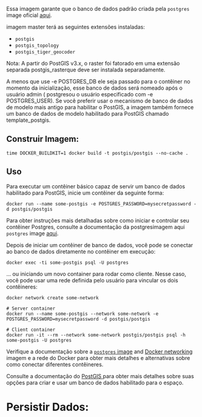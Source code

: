 Essa imagem garante que o banco de dados padrão criada pela `postgres` image oficial [aqui](https://registry.hub.docker.com/_/postgres/).

 imagem master terá as seguintes extensões instaladas:

* `postgis`
* `postgis_topology`
* `postgis_tiger_geocoder`

Nota: A partir do PostGIS v3.x, o raster foi fatorado em uma extensão separada postgis_rasterque deve ser instalada separadamente.

A menos que use -e POSTGRES_DB ele seja passado para o contêiner no momento da inicialização, esse banco de dados será nomeado após o usuário admin ( postgresou o usuário especificado com -e POSTGRES_USER). Se você preferir usar o mecanismo de banco de dados de modelo mais antigo para habilitar o PostGIS, a imagem também fornece um banco de dados de modelo habilitado para PostGIS chamado template_postgis.

## Construir Imagem:

    time DOCKER_BUILDKIT=1 docker build -t postgis/postgis --no-cache . 

## Uso

Para executar um contêiner básico capaz de servir um banco de dados habilitado para PostGIS, inicie um contêiner da seguinte forma:

    docker run --name some-postgis -e POSTGRES_PASSWORD=mysecretpassword -d postgis/postgis

Para obter instruções mais detalhadas sobre como iniciar e controlar seu contêiner Postgres, consulte a documentação da postgresimagem aqui `postgres` image [aqui](https://registry.hub.docker.com/_/postgres/).

Depois de iniciar um contêiner de banco de dados, você pode se conectar ao banco de dados diretamente no contêiner em execução:

    docker exec -ti some-postgis psql -U postgres
    
... ou iniciando um novo container para rodar como cliente. Nesse caso, você pode usar uma rede definida pelo usuário para vincular os dois contêineres:

    docker network create some-network
    
    # Server container
    docker run --name some-postgis --network some-network -e POSTGRES_PASSWORD=mysecretpassword -d postgis/postgis
    
    # Client container
    docker run -it --rm --network some-network postgis/postgis psql -h some-postgis -U postgres
    
Verifique a documentação sobre a [`postgres` image](https://registry.hub.docker.com/_/postgres/) and [Docker networking](https://docs.docker.com/network/) imagem e a rede do Docker para obter mais detalhes e alternativas sobre como conectar diferentes contêineres.

Consulte a documentação do [PostGIS ](http://postgis.net/docs/postgis_installation.html#create_new_db_extensions) para obter mais detalhes sobre suas opções para criar e usar um banco de dados habilitado para o espaço.

# Persistir Dados:

##
